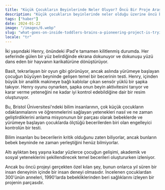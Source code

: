```yaml
---
title: "Küçük Çocukların Beyinlerinde Neler Oluyor? Öncü Bir Proje Araştırıyor"
description: "Küçük çocukların beyinlerinde neler olduğu üzerine öncü bir proje araştırma yapıyor."
tags: ["haber"]
date: 2024-01-22
image: "/images/6.webp"
slug: "what-goes-on-inside-toddlers-brains-a-pioneering-project-is-trying-to-find-out"
locale: "tr"
---
```


İki yaşındaki Henry, önündeki iPad'e tamamen kilitlenmiş durumda. Her seferinde gülen bir yüz belirdiğinde ekrana dokunuyor ve dokunuşu yüzü dans eden bir hayvanın karikatürüne dönüştürüyor.

Basit, tekrarlayan bir oyun gibi görünüyor, ancak aslında yürümeye başlayan çocuğun büyüyen beyninde gelişen temel bir becerinin testi. Henry, içinden büyük bir analitik makineye bağlı kablolar çıkan sensör yüklü bir şapka takıyor. Henry oyunu oynarken, şapka onun beyin aktivitesini tarıyor ve karar verme yeteneğini ne kadar iyi kontrol edebildiğine dair bir resim oluşturuyor.

Bu, Bristol Üniversitesi'ndeki bilim insanlarının, çok küçük çocukların odaklanmalarını ve öğrenmelerini sağlayan yetenekleri nasıl ve ne zaman geliştirdiklerini anlama misyonunun bir parçası olarak bebeklerde ve yürümeye başlayan çocuklarda ölçtüğü becerilerden biri olan engelleyici kontrolün bir testi.

Bilim insanları bu becerilerin kritik olduğunu zaten biliyorlar, ancak bunların bebek beyninde ne zaman yerleştiğini henüz bilmiyorlar.

Altı aylıktan beş yaşına kadar yüzlerce çocuğun gelişimi, akademik ve sosyal yeteneklerini şekillendirecek temel becerileri oluştururken izleniyor.

Ancak bu öncü projeyi gerçekten özel kılan şey, bunun onlarca yıl süren bir insan deneyinin içinde bir insan deneyi olmasıdır. İncelenen çocuklardan 300'ünün anneleri, 1990'larda bebekliklerinden beri sağlıklarını izleyen bir projenin parçasıdır.
